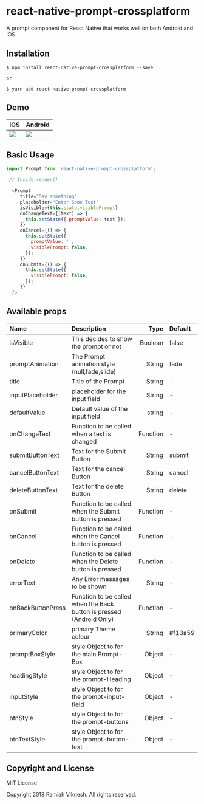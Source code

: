 # react-native-prompt-crossplatform
 A prompt component for React Native that works well on both Android and iOS

## Installation

```
$ npm install react-native-prompt-crossplatform --save

or

$ yarn add react-native-prompt-crossplatform

```

## Demo

| iOS | Android |
| --- | ------- |
| ![](./demo-Ios.gif) | ![](./demo-Android.gif) |

## Basic Usage

```js
import Prompt from 'react-native-prompt-crossplatform';

 // Inside render()

  <Prompt
     title="Say something"
     placeholder="Enter Some Text"
     isVisible={this.state.visiblePrompt}
     onChangeText={(text) => {
       this.setState({ promptValue: text });
     }}
     onCancel={() => {
       this.setState({
         promptValue: '',
         visiblePrompt: false,
       });
     }}
     onSubmit={() => {
       this.setState({
         visiblePrompt: false,
       });
     }}
  />
```
## Available props


 Name                  | Description                                 | Type     | Default
:--------------------- |:------------------------------------------- | --------:|:------------------
 isVisible             | This decides to show the prompt or not      | Boolean  | false
 promptAnimation       | The Prompt animation style (null,fade,slide)| String   | fade
 title                 | Title of the Prompt                         | String   | -
 inputPlaceholder      | placeholder for the input field             | String   | -
 defaultValue          | Default value of the input field            | string   | -
 onChangeText          | Function to be called when a text is changed| Function | -
 submitButtonText      | Text for the Submit Button                  | String   | submit
 cancelButtonText      | Text for the cancel Button                  | String   | cancel
 deleteButtonText      | Text for the delete Button                  | String   | delete
 onSubmit              | Function to be called when the Submit button is pressed | Function | -
 onCancel              | Function to be called when the Cancel button is pressed | Function | -
 onDelete              | Function to be called when the Delete button is pressed | Function | -
 errorText             | Any Error messages to be shown              | String   | -
 onBackButtonPress     | Function to be called when the Back button is pressed (Android Only) |Function | -
 primaryColor          | primary Theme colour                        | String   | #f13a59
 promptBoxStyle        | style Object to for the main Prompt-Box     | Object | -
 headingStyle          | style Object to for the prompt-Heading      | Object | -
 inputStyle            | style Object to for the prompt-input-field  | Object | -
 btnStyle              | style Object to for the prompt-buttons      | Object | -
 btnTextStyle          | style Object to for the prompt-button-text  | Object | -

## Copyright and License

 MIT License

Copyright 2018 Ramiah Viknesh. All rights reserved.
